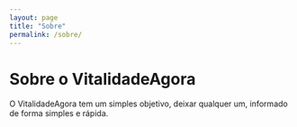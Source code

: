 ```yaml
---
layout: page
title: "Sobre"
permalink: /sobre/
---
```


# Sobre o VitalidadeAgora

O VitalidadeAgora tem um simples objetivo,
deixar qualquer um, informado de forma simples e rápida.
